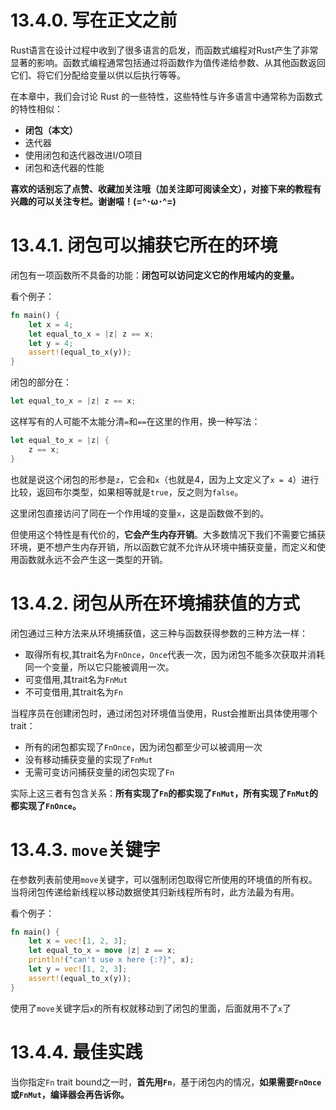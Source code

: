 # 13.4.0. 写在正文之前
Rust语言在设计过程中收到了很多语言的启发，而函数式编程对Rust产生了非常显著的影响。函数式编程通常包括通过将函数作为值传递给参数、从其他函数返回它们、将它们分配给变量以供以后执行等等。

在本章中，我们会讨论 Rust 的一些特性，这些特性与许多语言中通常称为函数式的特性相似：
- **闭包（本文）**
- 迭代器
- 使用闭包和迭代器改进I/O项目
- 闭包和迭代器的性能

**喜欢的话别忘了点赞、收藏加关注哦（加关注即可阅读全文），对接下来的教程有兴趣的可以关注专栏。谢谢喵！(=^･ω･^=)**
# 13.4.1. 闭包可以捕获它所在的环境
闭包有一项函数所不具备的功能：**闭包可以访问定义它的作用域内的变量。**

看个例子：
```rust
fn main() {
	let x = 4;
	let equal_to_x = |z| z == x;
	let y = 4;
	assert!(equal_to_x(y));
}
```
闭包的部分在：
```rust
let equal_to_x = |z| z == x;
```
这样写有的人可能不太能分清`=`和`==`在这里的作用，换一种写法：
```rust
let equal_to_x = |z| {
	z == x;
}
```
也就是说这个闭包的形参是`z`，它会和`x`（也就是4，因为上文定义了`x = 4`）进行比较，返回布尔类型，如果相等就是`true`，反之则为`false`。

这里闭包直接访问了同在一个作用域的变量`x`，这是函数做不到的。

但使用这个特性是有代价的，**它会产生内存开销**。大多数情况下我们不需要它捕获环境，更不想产生内存开销，所以函数它就不允许从环境中捕获变量，而定义和使用函数就永远不会产生这一类型的开销。

# 13.4.2. 闭包从所在环境捕获值的方式
闭包通过三种方法来从环境捕获值，这三种与函数获得参数的三种方法一样：
- 取得所有权,其trait名为`FnOnce`，`Once`代表一次，因为闭包不能多次获取并消耗同一个变量，所以它只能被调用一次。
- 可变借用,其trait名为`FnMut`
- 不可变借用,其trait名为`Fn`

当程序员在创建闭包时，通过闭包对环境值当使用，Rust会推断出具体使用哪个trait：
- 所有的闭包都实现了`FnOnce`，因为闭包都至少可以被调用一次
- 没有移动捕获变量的实现了`FnMut`
- 无需可变访问捕获变量的闭包实现了`Fn`

实际上这三者有包含关系：**所有实现了`Fn`的都实现了`FnMut`，所有实现了`FnMut`的都实现了`FnOnce`。**

# 13.4.3. `move`关键字
在参数列表前使用`move`关键字，可以强制闭包取得它所使用的环境值的所有权。当将闭包传递给新线程以移动数据使其归新线程所有时，此方法最为有用。

看个例子：
```rust
fn main() {
	let x = vec![1, 2, 3];
	let equal_to_x = move |z| z == x;
	println!("can't use x here {:?}", x);
	let y = vec![1, 2, 3];
	assert!(equal_to_x(y));
}
```
使用了`move`关键字后`x`的所有权就移动到了闭包的里面，后面就用不了`x`了

# 13.4.4. 最佳实践
当你指定`Fn` trait bound之一时，**首先用`Fn`**，基于闭包内的情况，**如果需要`FnOnce`或`FnMut`，编译器会再告诉你。**